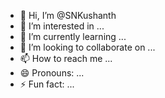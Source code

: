 - 👋 Hi, I’m @SNKushanth
- 👀 I’m interested in ...
- 🌱 I’m currently learning ...
- 💞️ I’m looking to collaborate on ...
- 📫 How to reach me ...
- 😄 Pronouns: ...
- ⚡ Fun fact: ...

<!---
SNKushanth/SNKushanth is a ✨ special ✨ repository because its `README.md` (this file) appears on your GitHub profile.
You can click the Preview link to take a look at your changes.
--->
